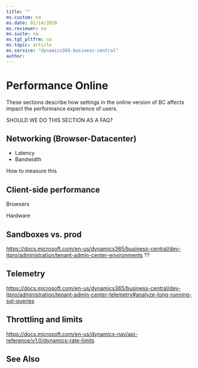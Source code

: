 ```yaml
---
title: ""
ms.custom: na
ms.date: 01/14/2020
ms.reviewer: na
ms.suite: na
ms.tgt_pltfrm: na
ms.topic: article
ms.service: "dynamics365-business-central"
author: 
---
```


# Performance Online
These sections describe how settings in the online version of BC affects impact the performance experience of users. 

SHOULD WE DO THIS SECTION AS A FAQ?

## Networking (Browser-Datacenter)
- Latency
- Bandwidth 

How to measure this


## Client-side performance
Browsers

Hardware

## Sandboxes vs. prod
https://docs.microsoft.com/en-us/dynamics365/business-central/dev-itpro/administration/tenant-admin-center-environments ??

## Telemetry
https://docs.microsoft.com/en-us/dynamics365/business-central/dev-itpro/administration/tenant-admin-center-telemetry#analyze-long-running-sql-queries

## Throttling and limits
https://docs.microsoft.com/en-us/dynamics-nav/api-reference/v1.0/dynamics-rate-limits


## See Also

